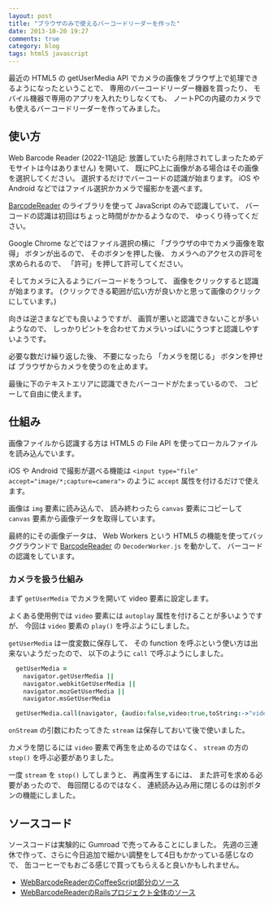 ```yaml
---
layout: post
title: "ブラウザのみで使えるバーコードリーダーを作った"
date: 2013-10-20 19:27
comments: true
category: blog
tags: html5 javascript
---
```

最近の HTML5 の getUserMedia API でカメラの画像をブラウザ上で処理できるようになったということで、
専用のバーコードリーダー機器を買ったり、
モバイル機器で専用のアプリを入れたりしなくても、
ノートPCの内蔵のカメラでも使えるバーコードリーダーを作ってみました。

<!--more-->

## 使い方

Web Barcode Reader (2022-11追記: 放置していたら削除されてしまったためデモサイトは今はありません)
を開いて、
既にPC上に画像がある場合はその画像を選択してください。
選択するだけでバーコードの認識が始まります。
iOS や Android などではファイル選択かカメラで撮影かを選べます。

[BarcodeReader](https://github.com/EddieLa/BarcodeReader)
のライブラリを使って
JavaScript のみで認識していて、
バーコードの認識は初回はちょっと時間がかかるようなので、
ゆっくり待ってください。

Google Chrome などではファイル選択の横に
「ブラウザの中でカメラ画像を取得」
ボタンが出るので、
そのボタンを押した後、
カメラへのアクセスの許可を求められるので、
「許可」を押して許可してください。

そしてカメラに入るようにバーコードをうつして、
画像をクリックすると認識が始まります。
(クリックできる範囲が広い方が良いかと思って画像のクリックにしています。)

向きは逆さまなどでも良いようですが、
画質が悪いと認識できないことが多いようなので、
しっかりピントを合わせてカメラいっぱいにうつすと認識しやすいようです。

必要な数だけ繰り返した後、
不要になったら
「カメラを閉じる」
ボタンを押せば
ブラウザからカメラを使うのを止めます。

最後に下のテキストエリアに認識できたバーコードがたまっているので、
コピーして自由に使えます。

## 仕組み

画像ファイルから認識する方は
HTML5 の File API
を使ってローカルファイルを読み込んでいます。

iOS や Android で撮影が選べる機能は
`<input type="file" accept="image/*;capture=camera">`
のように
`accept`
属性を付けるだけで使えます。

画像は
`img`
要素に読み込んで、
読み終わったら
`canvas`
要素にコピーして
`canvas`
要素から画像データを取得しています。

最終的にその画像データは、
Web Workers
という HTML5 の機能を使ってバックグラウンドで
[BarcodeReader](https://github.com/EddieLa/BarcodeReader)
の
`DecoderWorker.js`
を動かして、
バーコードの認識をしています。

### カメラを扱う仕組み

まず
`getUserMedia`
でカメラを開いて
video
要素に設定します。

よくある使用例では
`video`
要素には
`autoplay`
属性を付けることが多いようですが、
今回は `video` 要素の `play()` を呼ぶようにしました。

`getUserMedia`
は一度変数に保存して、
その function を呼ぶという使い方は出来ないようだったので、
以下のように `call` で呼ぶようにしました。

```coffeescript
  getUserMedia =
    navigator.getUserMedia ||
    navigator.webkitGetUserMedia ||
    navigator.mozGetUserMedia ||
    navigator.msGetUserMedia

  getUserMedia.call(navigator, {audio:false,video:true,toString:->"video"}, onStream, onError)
```

`onStream`
の引数にわたってきた
`stream`
は保存しておいて後で使いました。

カメラを閉じるには
`video` 要素で再生を止めるのではなく、
`stream` の方の `stop()` を呼ぶ必要がありました。

一度 `stream` を `stop()` してしまうと、
再度再生するには、
また許可を求める必要があったので、
毎回閉じるのではなく、
連続読み込み用に閉じるのは別ボタンの機能にしました。

## ソースコード

ソースコードは実験的に Gumroad で売ってみることにしました。
先週の三連休で作って、さらに今日追加で細かい調整をして4日もかかっている感じなので、
缶コーヒーでもおごる感じで買ってもらえると良いかもしれません。

* [WebBarcodeReaderのCoffeeScript部分のソース](https://gum.co/egEG)
* [WebBarcodeReaderのRailsプロジェクト全体のソース](https://gum.co/OSLo)

<!--script type="text/javascript" src="https://gumroad.com/js/gumroad.js"></script-->
